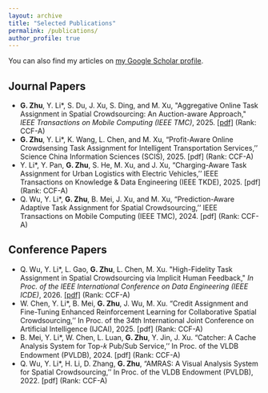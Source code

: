 ```yaml
---
layout: archive
title: "Selected Publications"
permalink: /publications/
author_profile: true
---
```


You can also find my articles on [my Google Scholar profile](https://scholar.google.com.hk/?hl=zh-CN).

## Journal Papers

- **G. Zhu**, Y. Li*, S. Du, J. Xu, S. Ding, and M. Xu, "Aggregative Online Task Assignment in Spatial Crowdsourcing: An Auction-aware Approach," *IEEE Transactions on Mobile Computing (IEEE TMC)*, 2025. [[pdf]](#) (Rank: CCF-A)
- **G. Zhu**, Y. Li*, K. Wang, L. Chen, and M. Xu, “Profit-Aware Online Crowdsensing Task Assignment for Intelligent Transportation Services,’’ Science China Information Sciences (SCIS), 2025. [pdf] (Rank: CCF-A)
- Y. Li*, Y. Pan, **G. Zhu**, S. He, M. Xu, and J. Xu, “Charging-Aware Task Assignment for Urban Logistics with Electric Vehicles,’’ IEEE Transactions on Knowledge & Data Engineering (IEEE TKDE), 2025. [pdf] (Rank: CCF-A)
- Q. Wu, Y. Li*, **G. Zhu**, B. Mei, J. Xu, and M. Xu, “Prediction-Aware Adaptive Task Assignment for Spatial Crowdsourcing,’’ IEEE Transactions on Mobile Computing (IEEE TMC), 2024. [pdf] (Rank: CCF-A)

## Conference Papers

- Q. Wu, Y. Li*, L. Gao, **G. Zhu**, L. Chen, M. Xu. "High-Fidelity Task Assignment in Spatial Crowdsourcing via Implicit Human Feedback," *In Proc. of the IEEE International Conference on Data Engineering (IEEE ICDE)*, 2026. [[pdf]](#) (Rank: CCF-A)
- W. Chen, Y. Li*, B. Mei, **G. Zhu**, J. Wu, M. Xu. “Credit Assignment and Fine-Tuning Enhanced Reinforcement Learning for Collaborative Spatial Crowdsourcing,’’ In Proc. of the 34th International Joint Conference on Artificial Intelligence (IJCAI), 2025. [pdf] (Rank: CCF-A)
- B. Mei, Y. Li*, W. Chen, L. Luan, **G. Zhu**, Y. Jin, J. Xu. “Catcher: A Cache Analysis System for Top-𝑘 Pub/Sub Service,’’ In Proc. of the VLDB Endowment (PVLDB), 2024. [pdf] (Rank: CCF-A)
- Q. Wu, Y. Li*, H. Li, D. Zhang, **G. Zhu**, “AMRAS: A Visual Analysis System for Spatial Crowdsourcing,’’ In Proc. of the VLDB Endowment (PVLDB), 2022. [pdf] (Rank: CCF-A)
